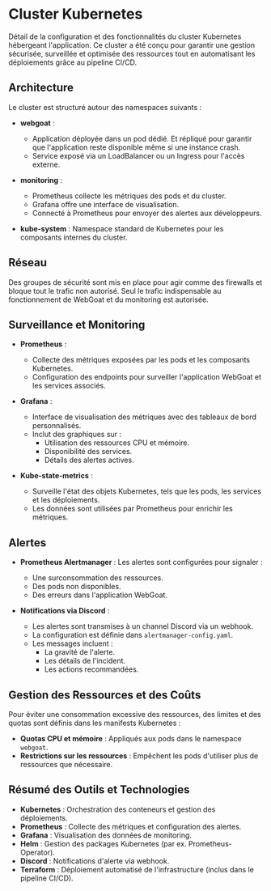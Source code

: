 # Cluster Kubernetes

Détail de la configuration et des fonctionnalités du cluster Kubernetes hébergeant l'application. Ce cluster a été conçu pour garantir une gestion sécurisée, surveillée et optimisée des ressources tout en automatisant les déploiements grâce au pipeline CI/CD.

## Architecture

Le cluster est structuré autour des namespaces suivants :  

- **webgoat** : 
    - Application déployée dans un pod dédié. Et répliqué pour garantir que l'application reste disponible même si une instance crash. 
    - Service exposé via un LoadBalancer ou un Ingress pour l'accès externe.  

- **monitoring** : 
    - Prometheus collecte les métriques des pods et du cluster.  
    - Grafana offre une interface de visualisation.  
    - Connecté à Prometheus pour envoyer des alertes aux développeurs.

- **kube-system** : Namespace standard de Kubernetes pour les composants internes du cluster.

## Réseau 

Des groupes de sécurité sont mis en place pour agir comme des firewalls et bloque tout le trafic non autorisé. 
Seul le trafic indispensable au fonctionnement de WebGoat et du monitoring est autorisée.

## Surveillance et Monitoring

- **Prometheus** :
    - Collecte des métriques exposées par les pods et les composants Kubernetes.  
    - Configuration des endpoints pour surveiller l'application WebGoat et les services associés.  

- **Grafana** :
    - Interface de visualisation des métriques avec des tableaux de bord personnalisés.  
    - Inclut des graphiques sur :  
        - Utilisation des ressources CPU et mémoire.  
        - Disponibilité des services.  
        - Détails des alertes actives.

- **Kube-state-metrics** :
    - Surveille l'état des objets Kubernetes, tels que les pods, les services et les déploiements.  
    - Les données sont utilisées par Prometheus pour enrichir les métriques.

## Alertes

- **Prometheus Alertmanager** : Les alertes sont configurées pour signaler :  
    - Une surconsommation des ressources.  
    - Des pods non disponibles.  
    - Des erreurs dans l'application WebGoat.

- **Notifications via Discord** :
    - Les alertes sont transmises à un channel Discord via un webhook.  
    - La configuration est définie dans `alertmanager-config.yaml`.  
    - Les messages incluent :  
        - La gravité de l'alerte.  
        - Les détails de l'incident.  
        - Les actions recommandées.

## Gestion des Ressources et des Coûts

Pour éviter une consommation excessive des ressources, des limites et des quotas sont définis dans les manifests Kubernetes :  
- **Quotas CPU et mémoire** : Appliqués aux pods dans le namespace `webgoat`.  
- **Restrictions sur les ressources** : Empêchent les pods d'utiliser plus de ressources que nécessaire.

## Résumé des Outils et Technologies

- **Kubernetes** : Orchestration des conteneurs et gestion des déploiements.
- **Prometheus** : Collecte des métriques et configuration des alertes.
- **Grafana** : Visualisation des données de monitoring.
- **Helm** : Gestion des packages Kubernetes (par ex. Prometheus-Operator).
- **Discord** : Notifications d'alerte via webhook.
- **Terraform** : Déploiement automatisé de l'infrastructure (inclus dans le pipeline CI/CD).
